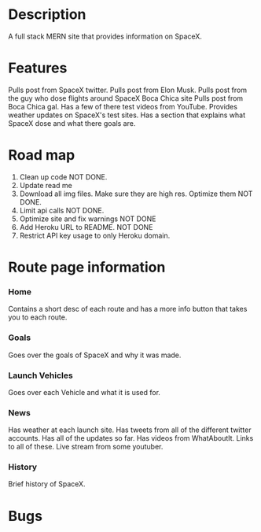 # Description

A full stack MERN site that provides information on SpaceX.

# Features

Pulls post from SpaceX twitter.
Pulls post from Elon Musk.
Pulls post from the guy who dose flights around SpaceX Boca Chica site
Pulls post from Boca Chica gal.
Has a few of there test videos from YouTube.
Provides weather updates on SpaceX's test sites.
Has a section that explains what SpaceX dose and what there goals are.

# Road map

1.  Clean up code NOT DONE.
2.  Update read me
3.  Download all img files. Make sure they are high res. Optimize them NOT DONE.
4.  Limit api calls NOT DONE.
5.  Optimize site and fix warnings NOT DONE
6.  Add Heroku URL to README. NOT DONE
7.  Restrict API key usage to only Heroku domain.

# Route page information

### Home

Contains a short desc of each route and has a more info button that takes you to each route.

### Goals

Goes over the goals of SpaceX and why it was made.

### Launch Vehicles

Goes over each Vehicle and what it is used for.

### News

Has weather at each launch site. Has tweets from all of the different twitter accounts. Has all of the updates so far.
Has videos from WhatAboutIt. Links to all of these. Live stream from some youtuber.

### History

Brief history of SpaceX.

# Bugs
